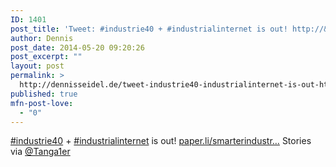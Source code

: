 ```yaml
---
ID: 1401
post_title: 'Tweet: #industrie40 + #industrialinternet is out! http://&#8230;'
author: Dennis
post_date: 2014-05-20 09:20:26
post_excerpt: ""
layout: post
permalink: >
  http://dennisseidel.de/tweet-industrie40-industrialinternet-is-out-http-2/
published: true
mfn-post-love:
  - "0"
---
```

<a href="http://twitter.com/search?q=%23industrie40">#industrie40</a> + <a href="http://twitter.com/search?q=%23industrialinternet">#industrialinternet</a> is out! <a href="http://paper.li/smarterindustry/1375175999">paper.li/smarterindustr…</a> Stories via <a href="http://twitter.com/Tanga1er">@Tanga1er</a>